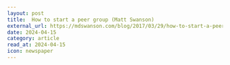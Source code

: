 ```yaml
---
layout: post
title:  How to start a peer group (Matt Swanson)
external_url: https://mdswanson.com/blog/2017/03/29/how-to-start-a-peer-group.html
date: 2024-04-15
category: article
read_at: 2024-04-15
icon: newspaper
---
```

